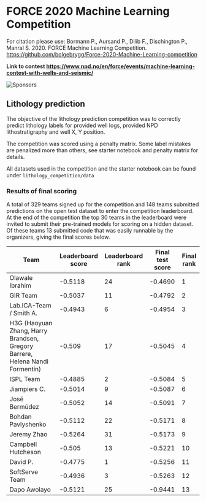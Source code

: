 # FORCE 2020 Machine Learning Competition

For citation please use: Bormann P., Aursand P., Dilib F., Dischington P., Manral S. 2020. FORCE Machine Learning Competition. https://github.com/bolgebrygg/Force-2020-Machine-Learning-competition

**Link to contest https://www.npd.no/en/force/events/machine-learning-contest-with-wells-and-seismic/**

![Sponsors](https://github.com/bolgebrygg/Force-2020-Machine-Learning-competition/blob/master/bottom-sponsor-6.jpg)

## Lithology prediction

The objective of the lithology prediction competition was to correctly predict lithology labels for provided well logs, provided NPD lithostratigraphy and well X, Y position.

The competition was scored using a penalty matrix. Some label mistakes are penalized more than others, see starter notebook and penalty matrix for details.

All datasets used in the competition and the starter notebook can be found under `lithology_competition/data`

### Results of final scoring

A total of 329 teams signed up for the competition and 148 teams submitted predictions on the open test dataset to enter the competition leaderboard. At the end of the competition the top 30 teams in the leaderboard were invited to submit their pre-trained models for scoring on a hidden dataset. Of these teams 13 submitted code that was easily runnable by the organizers, giving the final scores below.  

| Team | Leaderboard score | Leaderboard rank | Final test score | Final rank |
|---|---|---|---|---|
| Olawale Ibrahim | -0.5118 | 24 | -0.4690 | 1 |
| GIR Team | -0.5037 | 11 | -0.4792 | 2 |
| Lab.ICA-Team / Smith A. | -0.4943 | 6 | -0.4954 | 3 |
| H3G (Haoyuan Zhang, Harry Brandsen, Gregory Barrere, Helena Nandi Formentin) | -0.509 | 17 | -0.5045 | 4 |
| ISPL Team | -0.4885 | 2 | -0.5084 | 5 |
| Jiampiers C. | -0.5014 | 9 | -0.5087 | 6 |
| José Bermúdez | -0.5052 | 14 | -0.5091 | 7 |
| Bohdan Pavlyshenko | -0.5112 | 22 | -0.5171 | 8 |
| Jeremy Zhao | -0.5264 | 31 | -0.5173 | 9 |
| Campbell Hutcheson | -0.505 | 13 | -0.5221 | 10 |
| David P. | -0.4775 | 1 | -0.5256 | 11 |
| SoftServe Team | -0.4936 | 3 | -0.5263 | 12 |
| Dapo Awolayo | -0.5121 | 25 | -0.9441 | 13 |
